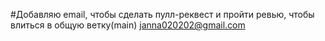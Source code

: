 #Добавляю email, чтобы сделать пулл-реквест и пройти ревью, чтобы влиться в общую ветку(main)
janna020202@gmail.com